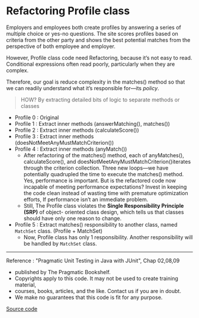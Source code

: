 
# Refactoring Profile class 

Employers and employees both create profiles by answering a series of multiple choice or yes-no questions. The site scores profiles based on criteria from the other party and shows the best potential matches from the perspective of both employee and employer.

However, Profile class code need Refactoring, because it’s not easy to read. Conditional expressions often read poorly, particularly when they are complex. 

Therefore, our goal is reduce complexity in the matches() method so that we can readily
understand what it’s responsible for—its *policy*.

> HOW? By extracting detailed bits of logic to separate methods or classes

- Profile 0 : Original
- Profile 1 : Extract inner methods (answerMatching(), matches())
- Profile 2 : Extract inner methods (calculateScore())
- Profile 3 : Extract inner methods (doesNotMeetAnyMustMatchCriterion())
- Profile 4 : Extract inner methods (anyMatch())
  - After refactoring of the matches() method, each of anyMatches(), calculateScore(), and doesNotMeetAnyMustMatchCriterion()iterates through the criterion collection. Three new loops—we have potentially quadrupled the time to execute the matches() method. Yes, performance is important. But is the refactored code now incapable of meeting performance expectations? Invest in keeping the code clean instead of wasting time with premature optimization efforts, If performance isn’t an immediate problem. 
  - Still, The Profile class violates the **Single Responsibility Principle (SRP)** of object- oriented class design, which tells us that classes should have only one reason to change.
- Profile 5 : Extract matches() responsibility to another class, named `MatchSet` class. (Profile + MatchSet)
  - Now, Profile class has only 1 responsibility. Another responsibility will be handled by `MatchSet` class.

---

Reference :  "Pragmatic Unit Testing in Java with JUnit", Chap 02,08,09
 * published by The Pragmatic Bookshelf.
 * Copyrights apply to this code. It may not be used to create training material, 
 * courses, books, articles, and the like. Contact us if you are in doubt.
 * We make no guarantees that this code is fit for any purpose. 


[Source code](https://github.com/gilbutITbook/006814/tree/master/iloveyouboss_big-1)
